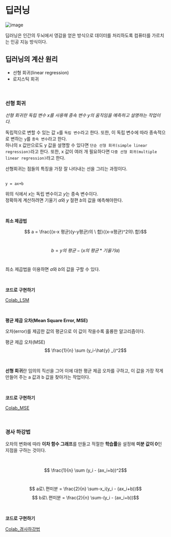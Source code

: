 # 딥러닝

![image](https://thebook.io/img/080324/018.jpg)

딥러닝은 인간의 두뇌에서 영감을 얻은 방식으로 데이터를 처리하도록 컴퓨터를 가르치는 인공 지능 방식이다.


## 딥러닝의 계산 원리
- 선형 회귀(linear regression)
- 로지스틱 회귀

<br>

### 선형 회귀

*선형 회귀란 독립 변수 x를 사용해 종속 변수 y의 움직임을 예측하고 설명하는 작업이다.*   

독립적으로 변할 수 있는 값 `x`를 `독립 변수`라고 한다. 또한, 이 독립 변수에 따라 종속적으로 변하는 `y`를 `종속 변수`라고 한다.    
하나의 x 값만으로도 y 값을 설명할 수 있다면 `단순 선형 회귀(simple linear regression)`라고 한다. 또한, x 값이 여러 개 필요하다면 `다중 선형 회귀(multiple linear regression)`라고 한다.

선형회귀는 점들의 특징을 가장 잘 나타내는 선을 그리는 과정이다.   
<br>

    y = ax+b


위의 식에서 *x*는 독립 변수이고 *y*는 종속 변수이다.  
정확하게 계산하려면 기울기 *a*와 *y* 절편 *b*의 값을 예측해야한다.

<br>

**최소 제곱법**

$$ a = \frac{(x-x 평균)(y-y평균)의  \ 합}{(x-x평균)^2의\ 합}$$
<br>

$$b = y의\ 평균 - (x의\ 평균 * 기울기 a)$$
<br>

최소 제곱법을 이용하면 *a*와 *b*의 값을 구할 수 있다.

<br>

**코드로 구현하기**

[Colab_LSM][colablink]

[colablink]: colab\LSM.ipynb

<br>


**평균 제곱 오차(Mean Square Error, MSE)**

오차(error)를 제곱한 값의 평균으로 이 값이 작을수록 훌륭한 알고리즘이다.

평균 제곱 오차(MSE) $$ \frac{1}{n}  \sum (y_i-\hat{y} _i)^2$$


<br>

**선형 회귀**란 임의의 직선을 그어 이에 대한 평균 제곱 오차를 구하고, 이 값을 가장 작게 만들어 주는 a 값과 b 값을 찾아가는 작업이다.

<br>

**코드로 구현하기**

[Colab_MSE][colablink]

[colablink]: colab\MSE.ipynb


<br>

### 경사 하강법

오차의 변화에 따라 **이차 함수 그래프**를 만들고 적절한 **학습률**을 설정해 **미분 값이 0**인 지점을 구하는 것이다.

<br>

$$ \frac{1}{n}  \sum (y_i - (ax_i+b))^2$$
<br>

$$ a로\ 편미분 = \frac{2}{n} \sum-x_i(y_i - (ax_i+b))$$
$$ b로\ 편미분 = \frac{2}{n} \sum-(y_i - (ax_i+b))$$

<br>

**코드로 구현하기**

[Colab_경사하강법][colablink]

[colablink]: colab\경사하강법.ipynb

